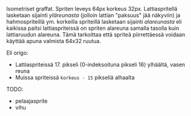 Isometriset graffat. Spriten leveys 64px korkeus 32px. Lattiaspritellä
lasketaan sijainti *yläreunasta* (jolloin lattian "paksuus" jää näkyviin) ja
hahmospriteillä ym. korkeilla spriteillä lasketaan sijainti *alareunasta* eli
kaikissa paitsi lattiaspriteissä on spriten alareuna samalla tasolla kuin
lattiaruudun alareuna. Tämä tarkoittaa että spriteä piirrettäessä voidaan
käyttää apuna valmista 64x32 ruutua.

Eli origo:
- Lattiaspriteissä 17. pikseli (0-indeksoituna pikseli 16) ylhäältä, vasen reuna
- Muissa spriteissä `korkeus - 15` pikseliä alhaalta

TODO:
 - pelaajasprite
 - vihu
